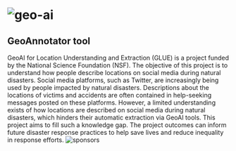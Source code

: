 # ![geo-ai](https://user-images.githubusercontent.com/42967921/153631293-f9731702-e0cd-400e-a4ae-11794169b684.PNG) 
## GeoAnnotator tool 

 GeoAI for Location Understanding and Extraction (GLUE) is a project funded by the National Science Foundation (NSF). The objective of this project is to understand how people describe locations on social media during natural disasters. Social media platforms, such as Twitter, are increasingly being used by people impacted by natural disasters. Descriptions about the locations of victims and accidents are often contained in help-seeking messages posted on these platforms. However, a limited understanding exists of how locations are described on social media during natural disasters, which hinders their automatic extraction via GeoAI tools. This project aims to fill such a knowledge gap. The project outcomes can inform future disaster response practices to help save lives and reduce inequality in response efforts.
 ![sponsors](https://user-images.githubusercontent.com/42967921/153631211-6fbc8cf5-2ac3-4a21-9be1-d000daa4ae33.PNG)
